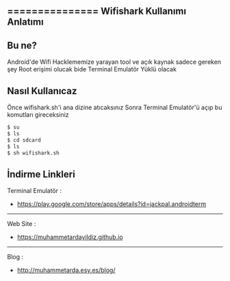 
===============
Wifishark Kullanımı Anlatımı
----------


Bu ne?
----------
Android'de Wifi Hacklememize yarayan tool ve açık kaynak sadece gereken şey Root erişimi olucak bide Terminal Emulatör Yüklü olacak

Nasıl Kullanıcaz
-------
Önce wifishark.sh'i ana dizine atıcaksınız 
Sonra Terminal Emulatör'ü açıp bu komutları gireceksiniz

```bash
$ su
$ ls
$ cd sdcard
$ ls
$ sh wifishark.sh
```

İndirme Linkleri
--------
Terminal Emulatör :
+ https://play.google.com/store/apps/details?id=jackpal.androidterm
--------
Web Site :
+ https://muhammetardayildiz.github.io
--------
Blog : 
+ http://muhammetarda.esy.es/blog/

